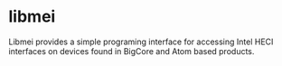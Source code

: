 # libmei

Libmei provides a simple programing interface for accessing
Intel HECI interfaces on devices found in BigCore and Atom based products.


